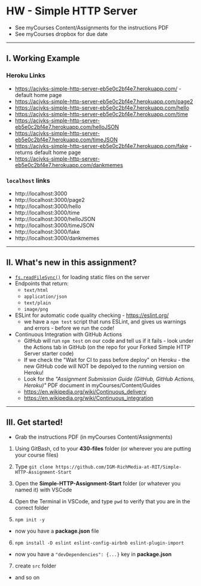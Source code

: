 # HW - Simple HTTP Server

- See myCourses Content/Assignments for the instructions PDF
- See myCourses dropbox for due date

---

## I. Working Example

### Heroku Links
- https://acjvks-simple-http-server-eb5e0c2bf4e7.herokuapp.com/ - default home page
- https://acjvks-simple-http-server-eb5e0c2bf4e7.herokuapp.com/page2
- https://acjvks-simple-http-server-eb5e0c2bf4e7.herokuapp.com/hello
- https://acjvks-simple-http-server-eb5e0c2bf4e7.herokuapp.com/time
- https://acjvks-simple-http-server-eb5e0c2bf4e7.herokuapp.com/helloJSON
- https://acjvks-simple-http-server-eb5e0c2bf4e7.herokuapp.com/timeJSON
- https://acjvks-simple-http-server-eb5e0c2bf4e7.herokuapp.com/fake - returns default home page
- https://acjvks-simple-http-server-eb5e0c2bf4e7.herokuapp.com/dankmemes


### `localhost` links
- http://localhost:3000 
- http://localhost:3000/page2
- http://localhost:3000/hello
- http://localhost:3000/time
- http://localhost:3000/helloJSON
- http://localhost:3000/timeJSON
- http://localhost:3000/fake
- http://localhost:3000/dankmemes

---

## II. What's new in this assignment?
- [`fs.readFileSync()`](https://nodejs.org/api/fs.html#fsreadfilesyncpath-options) for loading static files on the server
- Endpoints that return:
  - `text/html`
  - `application/json`
  - `text/plain`
  - `image/png`
- ESLint for automatic code quality checking - https://eslint.org/
  - we have a `npm test` script that runs ESLint, and gives us warnings and errors - before we run the code!
- Continuous Integration with GitHub Actions
  - GitHub will run `npm test` on our code and tell us if it fails - look under the Actions tab in GitHub (on the repo for your Forked Simple HTTP Server starter code)
  - If we check the "Wait for CI to pass before deploy" on Heroku - the new GitHub code will NOT be depolyed to the running version on Heroku!
  - Look for the *"Assignment Submission Guide (GitHub, GitHub Actions, Heroku)"* PDF document in myCourses/Content/Guides
  - https://en.wikipedia.org/wiki/Continuous_delivery
  - https://en.wikipedia.org/wiki/Continuous_integration
  
---

## III. Get started!
- Grab the instructions PDF (in myCourses Content/Assignments)

1) Using GitBash, cd to your **430-files** folder (or wherever you are putting your course files)

2) Type `git clone https://github.com/IGM-RichMedia-at-RIT/Simple-HTTP-Assignment-Start`

3) Open the **Simple-HTTP-Assignment-Start** folder (or whatever you named it) with VSCode

4) Open the Terminal in VSCode, and type `pwd` to verify that you are in the correct folder

5) `npm init -y`

- now you have a **package.json** file

6) `npm install -D eslint eslint-config-airbnb eslint-plugin-import`

- now you have a `"devDependencies": {...}` key in **package.json**

7) create `src` folder

- and so on
